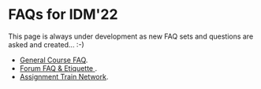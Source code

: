 # FAQs for IDM'22

This page is always under development as new FAQ sets and questions are asked and created... :-)

* [General Course FAQ](https://docs.google.com/document/d/1nM6ZPOeGjLzZ4VMm0WSuVGoyI87OihSaFO1WJAYnTfQ/edit?usp=sharing).
* [Forum FAQ & Etiquette ](https://docs.google.com/document/d/1HdrY91LIPRZOEni_jsCwmN8Oc8MrUzljen6qHzbtQeU/edit).
* [Assignment Train Network](TRAIN_NETWORK.md).
